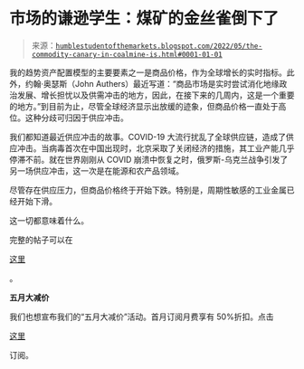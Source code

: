 <!--yml

category: 未分类

date: 2024-05-18 01:44:18

-->

# 市场的谦逊学生：煤矿的金丝雀倒下了

> 来源：[`humblestudentofthemarkets.blogspot.com/2022/05/the-commodity-canary-in-coalmine-is.html#0001-01-01`](https://humblestudentofthemarkets.blogspot.com/2022/05/the-commodity-canary-in-coalmine-is.html#0001-01-01)

我的趋势资产配置模型的主要要素之一是商品价格，作为全球增长的实时指标。此外，约翰·奥瑟斯（John Authers）最近写道：“商品市场是实时尝试消化地缘政治发展、增长担忧以及供需冲击的地方，因此，在接下来的几周内，这是一个重要的地方。”到目前为止，尽管全球经济显示出放缓的迹象，但商品价格一直处于高位。这种分歧可归因于供应冲击。

我们都知道最近供应冲击的故事。COVID-19 大流行扰乱了全球供应链，造成了供应冲击。当病毒首次在中国出现时，北京采取了关闭经济的措施，其工业产能几乎停滞不前。就在世界刚刚从 COVID 崩溃中恢复之时，俄罗斯-乌克兰战争引发了另一场供应冲击，这一次是在能源和农产品领域。

尽管存在供应压力，但商品价格终于开始下跌。特别是，周期性敏感的工业金属已经开始下滑。

这一切都意味着什么。

完整的帖子可以在

[这里](https://humblestudentofthemarkets.com/2022/05/14/the-commodity-canary-in-the-coalmine-is-falling-over/)

。

**五月大减价**

我们也想宣布我们的“五月大减价”活动。首月订阅月费享有 50%折扣。点击

[这里](https://humblestudentofthemarkets.com/shop-2/?orderby=price)

订阅。
